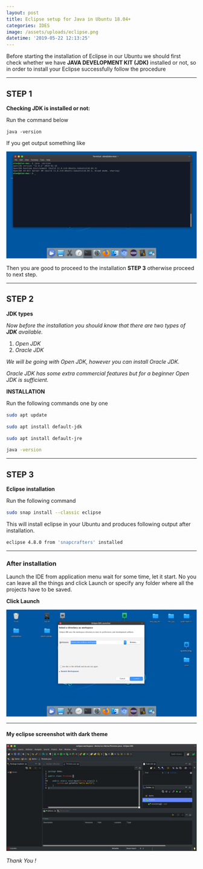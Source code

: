 ```yaml
---
layout: post
title: Eclipse setup for Java in Ubuntu 18.04+
categories: IDES
image: /assets/uploads/eclipse.png
datetime: '2019-05-22 12:13:25'
---
```


Before starting  the installation of Eclipse in our Ubuntu we should first check whether we have **JAVA DEVELOPMENT KIT (JDK)** installed or not, so in order to install your Eclipse successfully follow the procedure

- - -

## STEP 1

**Checking JDK is installed or not:**

Run the command below

```
java -version
```

If you get output something like

![JDK VERSION CHECK COMMAND](/assets/uploads/jdk_version_check.png "JDK VERSION CHECK COMMAND")

Then you are good to proceed to the installation **STEP 3** otherwise proceed to next step.

- - -

## STEP 2

**JDK types**

_Now before the installation you should know that there are two types of **JDK**_ _available._

1. _Open JDK_
2. _Oracle JDK_

_We will be going with Open JDK, however you can install Oracle JDK._

_Oracle JDK has some extra commercial features but for a beginner Open JDK is sufficient._

**INSTALLATION**

Run the following commands one by one

```bash
sudo apt update
```

```bash
sudo apt install default-jdk
```

```bash
sudo apt install default-jre
```

```bash
java -version
```

- - -

## STEP 3

**Eclipse installation**

Run the following command

```bash
sudo snap install --classic eclipse
```

This will install eclipse in your Ubuntu and produces following output after installation.

```bash
eclipse 4.8.0 from 'snapcrafters' installed
```

- - -

### After installation

Launch the IDE from application menu wait for some time, let it start.
No you can leave all the things and click Launch or specify any folder where all the projects have to be saved. 

**Click Launch**

![OPENING](/assets/uploads/eclipse_path.png "OPENING")

- - -

#### My eclipse screenshot with dark theme

![Eclipse](/assets/uploads/eclipse.png "Eclipse")

_Thank You !_
